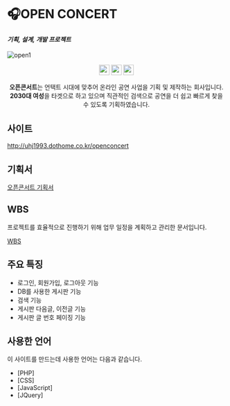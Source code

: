 # 🎧OPEN CONCERT
#### _기획, 설계, 개발 프로젝트_
![open1](https://user-images.githubusercontent.com/72803184/112775942-40f25d00-9079-11eb-88c5-9ec2bd8359e0.png)


<p align="center">
  <img src="https://img.shields.io/badge/PHP-323330?style=flat-square&logo=PHP&logoColor=777BB4" height="24" />
  <img src="https://img.shields.io/badge/CSS3-323330?style=flat-square&logo=CSS3&logoColor=1572B6" height="24" />
  <img src="https://img.shields.io/badge/Javascript-323330?style=flat-square&logo=JavaScript&logoColor=f0db4f" height="24" />
</p>

<p align="center"><strong>오픈콘서트</strong>는 언택트 시대에 맞추어 온라인 공연 사업을 기획 및 제작하는 회사입니다.<br>
<strong>2030대 여성</strong>을 타겟으로 하고 있으며 직관적인 검색으로 공연을 더 쉽고 빠르게 찾을 수 있도록 기획하였습니다.</p>

## 사이트

http://uhj1993.dothome.co.kr/openconcert

## 기획서

[오픈콘서트 기획서](https://docs.google.com/presentation/d/e/2PACX-1vT7SNiYqB4WJ93WPxWnG-vvio4pEFR2do2SVi6K4RYMyiq2iSXXCiD010-p5xxKHTToUi-_No1UnhLK/pub?start=false&loop=false&delayms=3000)

## WBS

프로젝트를 효율적으로 진행하기 위해 업무 일정을 계획하고 관리한 문서입니다.

[WBS](https://docs.google.com/presentation/d/e/2PACX-1vRvYb6diHm2-jZfqPSNsAiJQOWUUhId_nOF1OqlmRL50jAeon4E2FYLRVuGqDhcYfQ8EhMt_aO-y_4V/pub?start=false&loop=false&delayms=3000)

## 주요 특징

- 로그인, 회원가입, 로그아웃 기능
- DB를 사용한 게시판 기능
- 검색 기능
- 게시판 다음글, 이전글 기능
- 게시판 글 번호 페이징 기능

## 사용한 언어

이 사이트를 만드는데 사용한 언어는 다음과 같습니다.

- [PHP]
- [CSS] 
- [JavaScript] 
- [JQuery]


